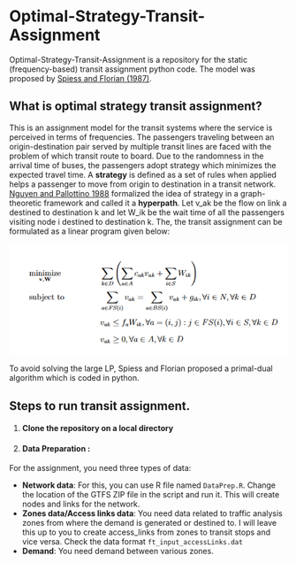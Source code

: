 # Optimal-Strategy-Transit-Assignment

Optimal-Strategy-Transit-Assignment is a repository for the static (frequency-based) transit assignment python code. The model was proposed by [Spiess and Florian (1987)](https://www.sciencedirect.com/science/article/pii/0191261589900349). 

## What is optimal strategy transit assignment?
This is an assignment model for the transit systems where the service is perceived in terms of frequencies. The passengers traveling between an origin-destination pair served by multiple transit lines are faced with the problem of which transit route to board. Due to the randomness in the arrival time of buses, the passengers adopt strategy which minimizes the expected travel time. A **strategy** is defined as a set of rules when applied helps a passenger to move from origin to destination in a transit network. [Nguyen and Pallottino 1988](https://www.sciencedirect.com/science/article/abs/pii/037722178890327X) formalized the idea of strategy in a graph-theoretic framework and called it a **hyperpath**. Let v_ak be the flow on link a destined to destination k and let W_ik be the wait time of all the passengers visiting node i destined to destination k. The, the transit assignment can be formulated as a linear program given below:

![](lp.PNG)

To avoid solving the large LP, Spiess and Florian proposed a primal-dual algorithm which is coded in python.


## Steps to run transit assignment. 
1. #### Clone the repository on a local directory  

2. #### Data Preparation : 
For the assignment, you need three types of data: 
* **Network data**: For this, you can use R file named ```DataPrep.R```. Change the location of the GTFS ZIP file in the script and run it. This will create nodes and links for the network.
* **Zones data/Access links data**: You need data related to traffic analysis zones from where the demand is generated or destined to. I will leave this up to you to create access_links from zones to  transit stops and vice versa. Check the data format ```ft_input_accessLinks.dat```
* **Demand**: You need demand between various zones. 






